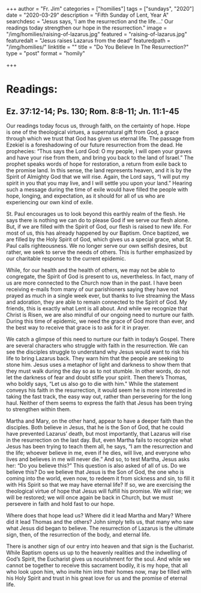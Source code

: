 +++
author = "Fr. Jim"
categories = ["homilies"]
tags = ["sundays", "2020"]
date = "2020-03-29"
description = "Fifth Sunday of Lent, Year A"
searchdesc = "Jesus says, 'I am the resurrection and the life....' Our readings today strengthen our hope in the resurrection."
image = "/img/homilies/raising-of-lazarus.jpg"
featured = "raising-of-lazarus.jpg"
featuredalt = "Jesus raises Lazarus from the dead"
featuredpath = "/img/homilies/"
linktitle = ""
title = "Do You Believe In The Resurrection?"
type = "post"
format = "homily"

+++

# Readings:
## Ez. 37:12-14; Ps. 130; Rom. 8:8-11; Jn. 11:1-45

Our readings today focus us, through faith, on the certainty of hope. Hope is one of the theological virtues, a supernatural gift from God, a grace through which we trust that God has given us eternal life. The passage from Ezekiel is a foreshadowing of our future resurrection from the dead. He prophecies: “Thus says the Lord God: O my people, I will open your graves and have your rise from them, and bring you back to the land of Israel.” The prophet speaks words of hope for restoration, a return from exile back to the promise land. In this sense, the land represents heaven, and it is by the Spirit of Almighty God that we will rise. Again, the Lord says, “I will put my spirit in you that you may live, and I will settle you upon your land.” Hearing such a message during the time of exile would have filled the people with hope, longing, and expectation, as it should for all of us who are experiencing our own kind of exile.

St. Paul encourages us to look beyond this earthly realm of the flesh. He says there is nothing we can do to please God if we serve our flesh alone. But, if we are filled with the Spirit of God, our flesh is raised to new life. For most of us, this has already happened by our Baptism. Once baptized, we are filled by the Holy Spirit of God, which gives us a special grace, what St. Paul calls righteousness. We no longer serve our own selfish desires, but rather, we seek to serve the needs of others. This is further emphasized by our charitable response to the current epidemic.

While, for our health and the health of others, we may not be able to congregate, the Spirit of God is present to us, nevertheless. In fact, many of us are more connected to the Church now than in the past. I have been receiving e-mails from many of our parishioners saying they have not prayed as much in a single week ever, but thanks to live streaming the Mass and adoration, they are able to remain connected to the Spirit of God. My friends, this is exactly what Lent is all about. And while we recognize that Christ is Risen, we are also mindful of our ongoing need to nurture our faith. During this time of epidemic, we need the grace of God more than ever, and the best way to receive that grace is to ask for it in prayer.

We catch a glimpse of this need to nurture our faith in today’s Gospel. There are several characters who struggle with faith in the resurrection. We can see the disciples struggle to understand why Jesus would want to risk his life to bring Lazarus back. They warn him that the people are seeking to stone him. Jesus uses a metaphor of light and darkness to show them that they must walk during the day so as to not stumble. In other words, do not let the darkness of fear and doubt stifle your spirit. Then there’s Thomas, who boldly says, “Let us also go to die with him." While the statement conveys his faith in the resurrection, it would seem he is more interested in taking the fast track, the easy way out, rather than persevering for the long haul. Neither of them seems to express the faith that Jesus has been trying to strengthen within them.

Martha and Mary, on the other hand, appear to have a deeper faith than the disciples. Both believe in Jesus, that he is the Son of God, that he could have prevented Lazarus’ death, but most importantly, that Lazarus will rise in the resurrection on the last day. But, even Martha fails to recognize what Jesus has been trying to teach them all, he says, “I am the resurrection and the life; whoever believe in me, even if he dies, will live, and everyone who lives and believes in me will never die.” And so, to test Martha, Jesus asks her: “Do you believe this?” This question is also asked of all of us. Do we believe this? Do we believe that Jesus is the Son of God, the one who is coming into the world, even now, to redeem it from sickness and sin, to fill it with His Spirit so that we may have eternal life? If so, we are exercising the theological virtue of hope that Jesus will fulfill his promise. We will rise; we will be restored; we will once again be back in Church, but we must persevere in faith and hold fast to our hope.

Where does that hope lead us? Where did it lead Martha and Mary? Where did it lead Thomas and the others? John simply tells us, that many who saw what Jesus did began to believe. The resurrection of Lazarus is the ultimate sign, then, of the resurrection of the body, and eternal life.

There is another sign of our entry into heaven and that sign is the Eucharist. While Baptism opens us up to the heavenly realities and the indwelling of God’s Spirit, the Eucharist gives us nourishment for the soul. And while we cannot be together to receive this sacrament bodily, it is my hope, that all who look upon him, who invite him into their homes now, may be filled with his Holy Spirit and trust in his great love for us and the promise of eternal life.